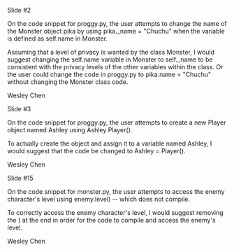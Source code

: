 Slide #2

On the code snippet for proggy.py, the user attempts to change the name of the Monster object pika by using
pika._name = "Chuchu" when the variable is defined as self.name in Monster.

Assuming that a level of privacy is wanted by the class Monster, I would suggest changing the self.name variable
in Monster to self._name to be consistent with the privacy levels of the other variables within the class. Or the
user could change the code in proggy.py to pika.name = "Chuchu" without changing the Monster class code.

Wesley Chen

Slide #3

On the code snippet for proggy.py, the user attempts to create a new Player object named Ashley using
Ashley Player().

To actually create the object and assign it to a variable named Ashley, I would suggest that the code
be changed to Ashley = Player().

Wesley Chen

Slide #15

On the code snippet for monster.py, the user attempts to access the enemy character's level using 
enemy.level) -- which does not compile.

To correctly access the enemy character's level, I would suggest removing the ) at the end in order
for the code to compile and access the enemy's level. 

Wesley Chen

